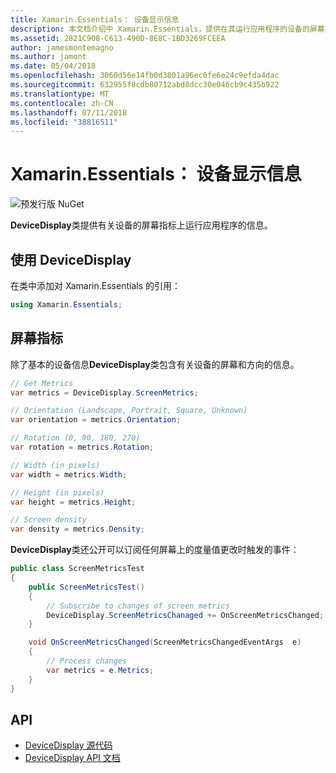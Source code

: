 ```yaml
---
title: Xamarin.Essentials： 设备显示信息
description: 本文档介绍中 Xamarin.Essentials，提供在其运行应用程序的设备的屏幕指标的 DeviceDisplay 类。
ms.assetid: 2821C908-C613-490D-8E8C-1BD3269FCEEA
author: jamesmontemagno
ms.author: jamont
ms.date: 05/04/2018
ms.openlocfilehash: 3060d56e14fb0d3801a96ec0fe6e24c9efda4dac
ms.sourcegitcommit: 632955f8cdb80712abd8dcc30e046cb9c435b922
ms.translationtype: MT
ms.contentlocale: zh-CN
ms.lasthandoff: 07/11/2018
ms.locfileid: "38816511"
---
```

# <a name="xamarinessentials-device-display-information"></a>Xamarin.Essentials： 设备显示信息

![预发行版 NuGet](~/media/shared/pre-release.png)

**DeviceDisplay**类提供有关设备的屏幕指标上运行应用程序的信息。

## <a name="using-devicedisplay"></a>使用 DeviceDisplay

在类中添加对 Xamarin.Essentials 的引用：

```csharp
using Xamarin.Essentials;
```

## <a name="screen-metrics"></a>屏幕指标

除了基本的设备信息**DeviceDisplay**类包含有关设备的屏幕和方向的信息。

```csharp
// Get Metrics
var metrics = DeviceDisplay.ScreenMetrics;

// Orientation (Landscape, Portrait, Square, Unknown)
var orientation = metrics.Orientation;

// Rotation (0, 90, 180, 270)
var rotation = metrics.Rotation;

// Width (in pixels)
var width = metrics.Width;

// Height (in pixels)
var height = metrics.Height;

// Screen density
var density = metrics.Density;
```

**DeviceDisplay**类还公开可以订阅任何屏幕上的度量值更改时触发的事件：

```csharp
public class ScreenMetricsTest
{
    public ScreenMetricsTest()
    {
        // Subscribe to changes of screen metrics
        DeviceDisplay.ScreenMetricsChanaged += OnScreenMetricsChanged;
    }

    void OnScreenMetricsChanged(ScreenMetricsChangedEventArgs  e)
    {
        // Process changes
        var metrics = e.Metrics;
    }
}
```

## <a name="api"></a>API

- [DeviceDisplay 源代码](https://github.com/xamarin/Essentials/tree/master/Xamarin.Essentials/DeviceDisplay)
- [DeviceDisplay API 文档](xref:Xamarin.Essentials.DeviceDisplay)

